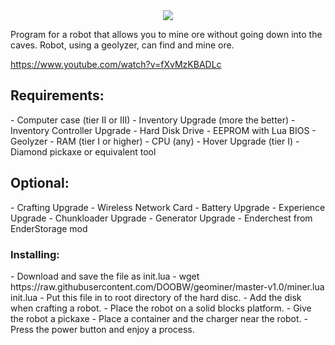 <center><img src="https://i.imgur.com/lVIijDy.png" /></center>

Program for a robot that allows you to mine ore without going down into the caves. Robot, using a geolyzer, can find and mine ore.

https://www.youtube.com/watch?v=fXvMzKBADLc

<h2>Requirements:</h2>
- Computer case (tier II or III)
- Inventory Upgrade (more the better)
- Inventory Controller Upgrade
- Hard Disk Drive
- EEPROM with Lua BIOS
- Geolyzer
- RAM (tier I or higher)
- CPU (any)
- Hover Upgrade (tier I)
- Diamond pickaxe or equivalent tool

<h2>Optional:</h2>
- Crafting Upgrade
- Wireless Network Card
- Battery Upgrade
- Experience Upgrade
- Chunkloader Upgrade
- Generator Upgrade
- Enderchest from EnderStorage mod


<h3>Installing:</h3>
- Download and save the file as init.lua
- wget https://raw.githubusercontent.com/DOOBW/geominer/master-v1.0/miner.lua init.lua
- Put this file in to root directory of the hard disc.
- Add the disk when crafting a robot.
- Place the robot on a solid blocks platform.
- Give the robot a pickaxe
- Place a container and the charger near the robot.
- Press the power button and enjoy a process.
